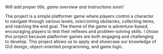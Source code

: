 *Will add proper title, game overview and instructions soon!*

The project is a simple platformer game where players control a character to navigate through various levels, overcoming obstacles, collecting items, and reaching the end goal. The theme of the game is adventure-based, encouraging players to test their reflexes and problem-solving skills. I chose this project because platformer games are both engaging and challenging to develop. This project allows us to apply and showcase our knowledge of GUI design, object-oriented programming, and game logic.
